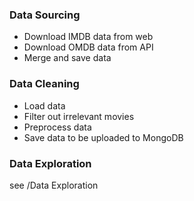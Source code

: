 ### Data Sourcing
* Download IMDB data from web
* Download OMDB data from API
* Merge and save data

### Data Cleaning
* Load data
* Filter out irrelevant movies
* Preprocess data
* Save data to be uploaded to MongoDB

### Data Exploration
see /Data Exploration
